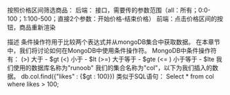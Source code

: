 按照价格区间筛选商品：
后端：
    接口，需要传的参数范围（all：所有；0:0-100；1:100-500；直接2个参数：开始价格-结束价格）
前端：点击价格区间的按钮，商品重新渲染

描述
条件操作符用于比较两个表达式并从mongoDB集合中获取数据。
在本章节中，我们将讨论如何在MongoDB中使用条件操作符。
MongoDB中条件操作符有：
(>) 大于 - $gt
(<) 小于 - $lt
(>=) 大于等于 - $gte
(<= ) 小于等于 - $lte
我们使用的数据库名称为"runoob" 我们的集合名称为"col"，以下为我们插入的数据。
db.col.find({"likes" : {$gt : 100}})
类似于SQL语句：
Select * from col where likes > 100;